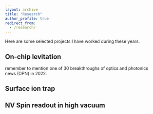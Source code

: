 ```yaml
---
layout: archive
title: "Research"
author_profile: true
redirect_from: 
  - /research/
---
```


Here are some selected projects I have worked during these years.

## On-chip levitation
remember to mention one of 30 breakthroughs of optics and photonics news (OPN) in 2022.

## Surface ion trap


## NV Spin readout in high vacuum
